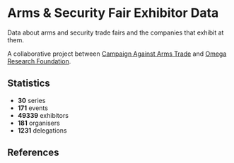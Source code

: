 # Arms & Security Fair Exhibitor Data

Data about arms and security trade fairs and the companies that exhibit at them.

A collaborative project between [Campaign Against Arms Trade](https://caat.org.uk) and [Omega Research Foundation](https://omegaresearchfoundation.org/).

## Statistics

-   **30** series
-   **171** events
-   **49339** exhibitors
-   **181** organisers
-   **1231** delegations


## References
